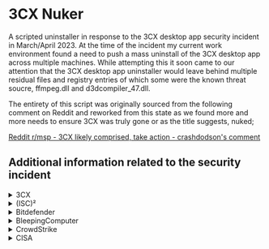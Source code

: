 # 3CX Nuker

A scripted uninstaller in response to the 3CX desktop app security incident in March/April 2023. At the time of the incident my current work environment found a need to push a mass uninstall of the 3CX desktop app across multiple machines. While attempting this it soon came to our attention that the 3CX desktop app uninstaller would leave behind multiple residual files and registry entries of which some were the known threat soucre, ffmpeg.dll and d3dcompiler_47.dll.

The entirety of this script was originally sourced from the following comment on Reddit and reworked from this state as we found more and more needs to ensure 3CX was truly gone or as the title suggests, nuked;

[Reddit r/msp - 3CX likely comprised, take action - crashdodson's comment](https://www.reddit.com/r/msp/comments/125sxuo/comment/je8gg87/)



## Additional information related to the security incident
<details>
<summary>3CX</summary>

* March 30th, 2023 - [3CX DesktopApp Security Alert](https://www.3cx.com/blog/news/desktopapp-security-alert/)

* March 30th, 2023 - [3CX DesktopApp Security Alert - Mandiant Appointed to Investigate](https://www.3cx.com/blog/news/desktopapp-security-alert-updates/)

* March 31st, 2023 - [Chrome blocks latest 3CX MSI installer](https://www.3cx.com/blog/news/chrome-blocks-latest-msi/)

* April 1st, 2023  - [Uninstalling the Desktop App](https://www.3cx.com/blog/news/uninstalling-the-desktop-app/)

* April 1st, 2023  - [Security Incident Update Saturday 1 April 2023](https://www.3cx.com/blog/news/security-incident-updates/)

* April 7th, 2023  - [How to Reset Passwords and Secure Admin Console](https://www.3cx.com/blog/docs/secure-admin-console/)

* April 11th, 2023 - [Security Update Mandiant Initial Results](https://www.3cx.com/blog/news/mandiant-initial-results/)

* April 11th, 2023 - [Update 7A - Focus on Security](https://www.3cx.com/blog/releases/v18u7a-security-update/)
</details>



<details>
<summary>(ISC)²</summary>
<br>

* April 14th, 2023 - [Supply Chain Risk Management (SCRM) – The Recipe for Resilience](https://community.isc2.org/t5/Industry-News/Supply-Chain-Risk-Management-SCRM-The-Recipe-for-Resilience/m-p/58497)
</details>



<details>
<summary>Bitdefender</summary>
<br>

* March 31st, 2023 - [Technical Advisory: Software Supply Chain Attack Against 3CX Desktop App](https://businessinsights.bitdefender.com/technical-advisory-software-supply-chain-attack-against-3cx-desktop-app)
</details>



<details>
<summary>BleepingComputer</summary>

* March 29th, 2023 - [Hackers compromise 3CX desktop app in a supply chain attack](https://www.bleepingcomputer.com/news/security/hackers-compromise-3cx-desktop-app-in-a-supply-chain-attack/)

* March 31st, 2023 - [10-year-old Windows bug with 'opt-in' fix exploited in 3CX attack](https://www.bleepingcomputer.com/news/microsoft/10-year-old-windows-bug-with-opt-in-fix-exploited-in-3cx-attack/)

* April 3rd, 2023 - [Cryptocurrency companies backdoored in 3CX supply chain attack](https://www.bleepingcomputer.com/news/security/cryptocurrency-companies-backdoored-in-3cx-supply-chain-attack/)

* April 11th, 2023 - [3CX confirms North Korean hackers behind supply chain attack](https://www.bleepingcomputer.com/news/security/3cx-confirms-north-korean-hackers-behind-supply-chain-attack/)
</details>



<details>
<summary>CrowdStrike</summary>
<br>

* March 29th, 2023 - [CrowdStrike Falcon Platform Detects and Prevents Active Intrusion Campaign Targeting 3CXDesktopApp Customers](https://www.crowdstrike.com/blog/crowdstrike-detects-and-prevents-active-intrusion-campaign-targeting-3cxdesktopapp-customers/)
</details>



<details>
<summary>CISA</summary>
<br>

* March 30rd, 2023 - [Supply Chain Attack Against 3CXDesktopApp](https://www.cisa.gov/news-events/alerts/2023/03/30/supply-chain-attack-against-3cxdesktopapp)
</details>
